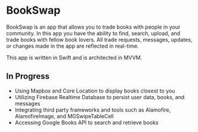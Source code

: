 # BookSwap

BookSwap is an app that allows you to trade books with people in your community. In this app you have the ability to find, search, upload, and trade books with fellow book lovers. All trade requests, messages, updates, or changes made in the app are reflected in real-time. 

This app is written in Swift and is architected in MVVM.

## In Progress
- Using Mapbox and Core Location to display books closest to you
- Utilizing Firebase Realtime Database to persist user data, books, and messages 
- Integrating third party frameworks and tools such as Alamofire, AlamofireImage, and MGSwipeTableCell
- Accessing Google Books API to search and retrieve books
